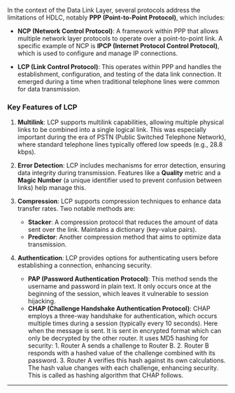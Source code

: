
In the context of the Data Link Layer, several protocols address the limitations of HDLC, notably **PPP (Point-to-Point Protocol)**, which includes:

- **NCP (Network Control Protocol)**: A framework within PPP that allows multiple network layer protocols to operate over a point-to-point link. A specific example of NCP is **IPCP (Internet Protocol Control Protocol)**, which is used to configure and manage IP connections.
    
- **LCP (Link Control Protocol)**: This operates within PPP and handles the establishment, configuration, and testing of the data link connection. It emerged during a time when traditional telephone lines were common for data transmission.

### Key Features of LCP

1. **Multilink**: LCP supports multilink capabilities, allowing multiple physical links to be combined into a single logical link. This was especially important during the era of PSTN (Public Switched Telephone Network), where standard telephone lines typically offered low speeds (e.g., 28.8 kbps).
    
2. **Error Detection**: LCP includes mechanisms for error detection, ensuring data integrity during transmission. Features like a **Quality** metric and a **Magic Number** (a unique identifier used to prevent confusion between links) help manage this.
    
3. **Compression**: LCP supports compression techniques to enhance data transfer rates. Two notable methods are:
    - **Stacker**: A compression protocol that reduces the amount of data sent over the link. Maintains a dictionary (key-value pairs).
    - **Predictor**: Another compression method that aims to optimize data transmission.

4. **Authentication**: LCP provides options for authenticating users before establishing a connection, enhancing security.
	- **PAP (Password Authentication Protocol)**: This method sends the username and password in plain text. It only occurs once at the beginning of the session, which leaves it vulnerable to session hijacking.
	- **CHAP (Challenge Handshake Authentication Protocol)**: CHAP employs a three-way handshake for authentication, which occurs multiple times during a session (typically every 10 seconds).
	  Here when the message is sent. It is sent in encrypted format which can only be decrypted by the other router.
		 It uses MD5 hashing for security:
		    1. Router A sends a challenge to Router B.
		    2. Router B responds with a hashed value of the challenge combined with its password.
		    3. Router A verifies this hash against its own calculations. The hash value changes with each challenge, enhancing security.
			This is called as hashing algorithm that CHAP follows.

---

